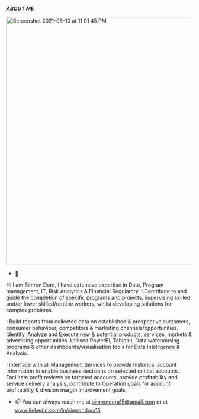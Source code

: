 **_ABOUT ME_**

<img width="669" alt="Screenshot 2021-08-10 at 11 01 45 PM" src="https://user-images.githubusercontent.com/88106014/128963026-aa7f37bc-89e6-4831-819e-49348778532e.png">

- 👋 

Hi I am Simron Dora, I have extensive expertise in Data, Program management, IT, Risk Analytics & Financial Regulatory. I Contribute to and guide the completion of specific programs and projects, supervising skilled and/or lower skilled/routine workers, whilst developing solutions for complex problems.

I Build reports from collected data on established & prospective customers, consumer behaviour, competitors & marketing channels/opportunities. Identify, Analyze and Execute new & potential products, services, markets & advertising opportunities. Utilised PowerBi, Tableau, Data warehousing programs & other dashboards/visualisation tools for Data Intelligence & Analysis.

I interface with all Management Services to provide historical account information to enable business decisions on selected critical accounts. Facilitate profit reviews on targeted accounts, provide profitability and service delivery analysis, contribute to Operation goals for account profitability & division margin improvement goals.

- 📫 You can always reach me at simrondora15@gmail.com or at www.linkedin.com/in/simrondora15 

<!---
SimronDora/SimronDora is a ✨ special ✨ repository because its `README.md` (this file) appears on your GitHub profile.
You can click the Preview link to take a look at your changes.
--->
